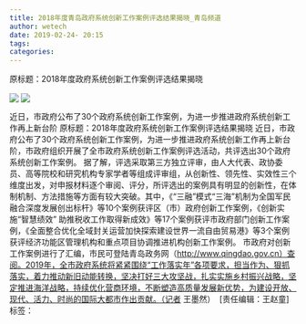 ```yaml
---
title: 2018年度青岛政府系统创新工作案例评选结果揭晓_青岛频道
author: wetech
date: 2019-02-24- 20:15
tags: 
categories: 
---
```

原标题：2018年度政府系统创新工作案例评选结果揭晓
<!-- more -->
                
<img align="center" border="0" src="http://p1.ifengimg.com/a/2019_09/defb06190336e3f_size37_w500_h333.jpg" />
                
<img align="center" border="0" src="http://p2.ifengimg.com/a/2016/0810/204c433878d5cf9size1_w16_h16.png" />
            
近日，市政府公布了30个政府系统创新工作案例，为进一步推进政府系统创新工作再上新台阶
原标题：2018年度政府系统创新工作案例评选结果揭晓
近日，市政府公布了30个政府系统创新工作案例，为进一步推进政府系统创新工作再上新台阶，市政府组织开展了全市政府系统创新工作案例评选活动，共评选出30个政府系统创新工作案例。
据了解，评选采取第三方独立评审，由人大代表、政协委员、高等院校和研究机构专家学者等组成评审组，从创新性、领先性、实效性三个维度出发，对申报材料逐个审阅、评分，所评选出的案例具有明显的创新性，在体制机制、方法措施等方面有较大突破。其中，《“三融”模式“三海”机制为全国军民融合深度发展创出标杆》等10个案例获评区（市）政府创新工作案例，《创新实施“智慧绩效” 助推税收工作取得新成效》等17个案例获评市政府部门创新工作案例，《全面整合优化全域封关运营加快探索建设世界一流自由贸易港》等3个案例获评经济功能区管理机构和重点项目协调推进机构创新工作案例。
市政府对创新工作案例进行了汇编，市民可登陆青岛政务网（http://www.qingdao.gov.cn）查阅。2019年，全市政府系统将紧紧围绕“工作落实年”各项要求，担当作为、狠抓落实，着力推动新旧动能转换，坚决打好三大攻坚战，扎实实施乡村振兴战略，坚定推进海洋战略，持续优化营商环境，不断塑造高质量发展新优势，为建设开放、现代、活力、时尚的国际大都市作出贡献。（记者 王墨然） 
[责任编辑：王赵童]
标签：
 
 
             
